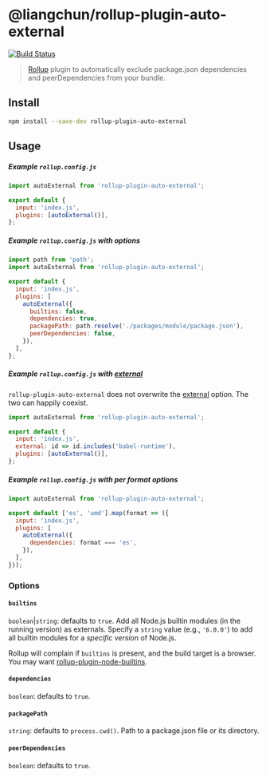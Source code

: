# @liangchun/rollup-plugin-auto-external

[![Build Status](https://travis-ci.org/stevenbenisek/rollup-plugin-auto-external.svg?branch=master)](https://travis-ci.org/stevenbenisek/rollup-plugin-auto-external)

> [Rollup](https://rollupjs.org/) plugin to automatically exclude package.json dependencies and peerDependencies from your bundle.

## Install

```bash
npm install --save-dev rollup-plugin-auto-external
```

## Usage

##### Example `rollup.config.js`

```js
import autoExternal from 'rollup-plugin-auto-external';

export default {
  input: 'index.js',
  plugins: [autoExternal()],
};
```

##### Example `rollup.config.js` with options

```js
import path from 'path';
import autoExternal from 'rollup-plugin-auto-external';

export default {
  input: 'index.js',
  plugins: [
    autoExternal({
      builtins: false,
      dependencies: true,
      packagePath: path.resolve('./packages/module/package.json'),
      peerDependencies: false,
    }),
  ],
};
```

##### Example `rollup.config.js` with [external](https://github.com/rollup/rollup/wiki/JavaScript-API#external)

`rollup-plugin-auto-external` does not overwrite the [external](https://github.com/rollup/rollup/wiki/JavaScript-API#external) option. The two can happily coexist.

```js
import autoExternal from 'rollup-plugin-auto-external';

export default {
  input: 'index.js',
  external: id => id.includes('babel-runtime'),
  plugins: [autoExternal()],
};
```

##### Example `rollup.config.js` with per format options

```js
import autoExternal from 'rollup-plugin-auto-external';

export default ['es', 'umd'].map(format => ({
  input: 'index.js',
  plugins: [
    autoExternal({
      dependencies: format === 'es',
    }),
  ],
}));
```

### Options

#### `builtins`

`boolean`|`string`: defaults to `true`. Add all Node.js builtin modules (in the running version) as externals. Specify a `string` value (e.g., `'6.0.0'`) to add all builtin modules for a _specific version_ of Node.js.

Rollup will complain if `builtins` is present, and the build target is a browser. You may want [rollup-plugin-node-builtins](https://npm.im/package/rollup-plugin-node-builtins).

#### `dependencies`

`boolean`: defaults to `true`.

#### `packagePath`

`string`: defaults to `process.cwd()`. Path to a package.json file or its directory.

#### `peerDependencies`

`boolean`: defaults to `true`.
